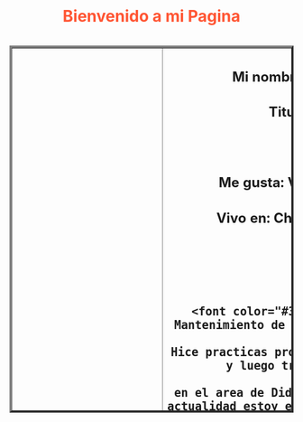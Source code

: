 <html>
	<head>
		<title> Bienvenido a mi Pagina</title>
	</head>
		<body background="https://scontent-scl1-1.xx.fbcdn.net/v/t1.0-9/45790186_10216874264586396_4994826955548262400_n.jpg?_nc_cat=111&_nc_ht=scontent-scl1-1.xx&oh=62ae63fb1a107e4425df6983eb3efcad&oe=5C7CEEA9" >
		<br>
			<h1 align= "center"><font color= "FF5533"> Bienvenido a mi Pagina</font> </h1>
				<table width= "800" height= "650" align="left" border= "4">
					<tr>
						<td wigth= "280"> <center> <img src="https://scontent-scl1-1.xx.fbcdn.net/v/t1.0-9/45838393_10216874268346490_6283432709033295872_n.jpg?_nc_cat=110&_nc_ht=scontent-scl1-1.xx&oh=6786606fac10012e5b4cb192f3a458ab&oe=5C85E5D8" width= "250" height= "250" >
						<td> <center> <h2> Mi nombre es:Fritz Jauregui Puemape
						<h2>Titulado de la TECSUP(C3)
						<h2>Estudio: 
						<h2>Me gusta: Viajar y aprender cosas nuevas
						<h2>Vivo en: Chaclacayo pero prefiero Chosica
						
						</h2> </center></td>
						
					</tr>
					<tr>
						<td colspan= "2" align="justify"> <font color="#33FFE6"><h2> Naci en Lima, Estudie Mantenimiento de Maquinarias de Planta en la TECSUP, 
															Hice practicas profesionales en la Universidad de Lima y luego trabaje en A.W. faber Castell,
															en el area de Didseño y desarrollo de Maquinas, en la actualidad estoy estudiando Ingenieria Industrial en la UTEC. <p>
															</p></h2>
						</td>
					</tr>
					<tr>
						<td> <center> <h2> Mi pasatiempo favorito es viajar
						<h2>Si tienen la oportunidad de viajar haganlo,
						<h2>no es necesario ir acompañado,
						<h2>ni tampoco tener mucho dinero,
						<h2>aca en Peru, la comida y hospedaje es barato si sabes buscar.
						
						</h2> </center></td>
						</td>
						<td wigth= "280"> <center><img src="https://scontent-scl1-1.xx.fbcdn.net/v/t1.0-9/45804827_10216874267306464_2655834181858230272_n.jpg?_nc_cat=104&_nc_ht=scontent-scl1-1.xx&oh=6e0b1cdeb78f5775edfd0cf50d8695bf&oe=5C869C9D" width= "250" height= "250" >
							<img src="https://scontent-scl1-1.xx.fbcdn.net/v/t1.0-9/45803832_10216874267786476_3125733320919351296_n.jpg?_nc_cat=105&_nc_ht=scontent-scl1-1.xx&oh=22d01ca2c99a65388aba1bb70ed5c70a&oe=5C803F24" width= "250" height= "250" >
					
					<tr>
						<td colspan= "2" align="justify"> <font color="#FF336B"><h2> Amigos de la UTEC <p>
															<a href="http://www.google.com"> Click aqui</a>
															</p></h2>
						</td>
					</tr>
					
					
	
					
				</table>
		</body>




</html>
